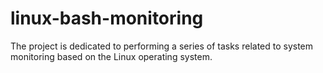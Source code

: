 # linux-bash-monitoring
The project is dedicated to performing a series of tasks related to system monitoring based on the Linux operating system. 
